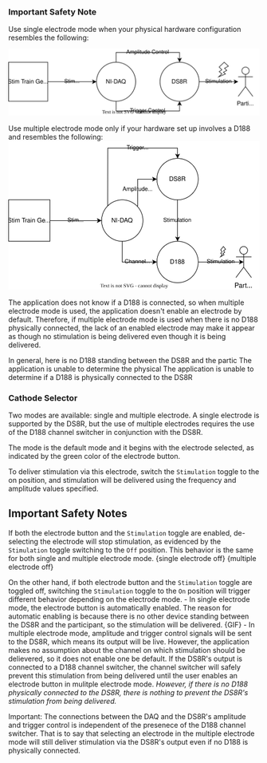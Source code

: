 


### Important Safety Note
Use single electrode mode when your physical hardware configuration resembles the following:

![Single Electrode Mode Configuration](assets\single_electrode_configuration.svg)

Use multiple electrode mode only if your hardware set up involves a D188 and resembles the following:
![Multiple Electrode Mode Configuration](assets\multiple_electrode_configuration.svg)

The application does not know if a D188 is connected, so when multiple electrode mode is used, the application doesn't enable an electrode by default. Therefore, if multiple electrode mode is used when there is no D188 physically connected, the lack of an enabled electrode may make it appear as though no stimulation is being delivered even though it is being delivered.



In general, here is no D188 standing between the DS8R and the partic
The application is unable to determine the physical
The application is unable to determine if a D188 is physically connected to the DS8R

### Cathode Selector
Two modes are available: single and multiple electrode. A single electrode is supported by the DS8R, but the use of multiple electrodes requires the use of the D188 channel switcher in conjunction with the DS8R.

The mode is the default mode and it begins with the electrode selected, as indicated by the green color of the electrode button.

To deliver stimulation via this electrode, switch the `Stimulation` toggle to the on position, and stimulation will be delivered using the frequency and amplitude values specified.

## Important Safety Notes
If both the electrode button and the `Stimulation` toggle are enabled, de-selecting the electrode will stop stimulation, as evidenced by the `Stimulation` toggle switching to the `Off` position. This behavior is the same for both single and multiple electrode mode.
{single electrode off}
{multiple electrode off}

On the other hand, if both electrode button and the `Stimulation` toggle are toggled off, switching the `Stimulation` toggle to the `On` position will trigger different behavior depending on the electrode mode.
    - In single electrode mode, the electrode button is automatically enabled. The reason for automatic enabling is because there is no other device standing between the DS8R and the participant, so the stimulation will be delivered.
    {GIF}
    - In multiple electrode mode, amplitude and trigger control signals will be sent to the DS8R, which means its output will be live.
    However, the application makes no assumption about the channel on which stimulation should be delievered, so it does not enable one be default. If the DS8R's output is connected to a D188 channel switcher, the channel switcher will safely prevent this stimulation from being delivered until the user enables an electrode button in mulitple electrode mode. *However, if there is no D188 physically connected to the DS8R, there is nothing to prevent the DS8R's stimulation from being delivered.*



Important:
The connections between the DAQ and the DS8R's amplitude and trigger control is independent of the presenece of the D188 channel switcher. That is to say that selecting an electrode in the multiple electrode mode will still deliver stimulation via the DS8R's output even if no D188 is physically connected.